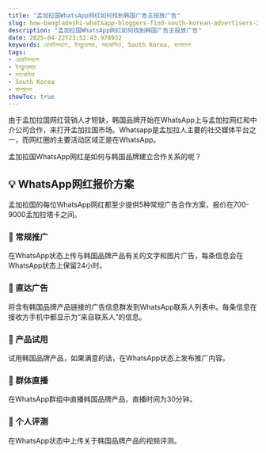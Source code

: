 ```yaml
---
title: "孟加拉国WhatsApp网红如何找到韩国广告主投放广告"
slug: how-bangladeshi-whatsapp-bloggers-find-south-korean-advertisers-2025-04-22
description: "孟加拉国WhatsApp网红如何找到韩国广告主投放广告"
date: 2025-04-22T23:52:43.978932
keywords: হোয়াটসঅ্যাপ, ইনফ্লুয়েন্সার, সহযোগিতা, South Korea, বাংলাদেশ
tags:
- হোয়াটসঅ্যাপ
- ইনফ্লুয়েন্সার
- সহযোগিতা
- South Korea
- বাংলাদেশ
showToc: true
---
```


由于孟加拉国网红营销人才短缺，韩国品牌开始在WhatsApp上与孟加拉网红和中介公司合作，来打开孟加拉国市场。Whatsapp是孟加拉人主要的社交媒体平台之一，而网红圈的主要活动区域正是在WhatsApp。

孟加拉国WhatsApp网红是如何与韩国品牌建立合作关系的呢？

## 💡 WhatsApp网红报价方案
孟加拉国的每位WhatsApp网红都至少提供5种常规广告合作方案，报价在700-9000孟加拉塔卡之间。

### 📢 常规推广
在WhatsApp状态上传与韩国品牌产品有关的文字和图片广告，每条信息会在WhatsApp状态上保留24小时。

### 📢 直达广告
将含有韩国品牌产品链接的广告信息群发到WhatsApp联系人列表中。每条信息在接收方手机中都显示为“来自联系人”的信息。

### 📢 产品试用
试用韩国品牌产品，如果满意的话，在WhatsApp状态上发布推广内容。

### 📢 群体直播
在WhatsApp群组中直播韩国品牌产品，直播时间为30分钟。

### 📢 个人评测
在WhatsApp状态中上传关于韩国品牌产品的视频评测。